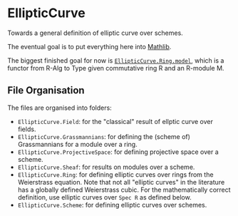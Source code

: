 # EllipticCurve

Towards a general definition of elliptic curve over schemes.

The eventual goal is to put everything here into
[Mathlib](https://github.com/leanprover-community/mathlib4).

The biggest finished goal for now is [`EllipticCurve.Ring.model`](https://kckennylau.github.io/EllipticCurve-docs/EllipticCurve/Ring/Model.html#EllipticCurve.Ring.model), which is a functor from R-Alg to Type given commutative ring R and an R-module M.

## File Organisation

The files are organised into folders:

* `EllipticCurve.Field`: for the "classical" result of ellptic curve over fields.
* `EllipticCurve.Grassmannians`: for defining the (scheme of) Grassmannians for a module over a
  ring.
* `EllipticCurve.ProjectiveSpace`: for defining projective space over a scheme.
* `EllipticCurve.Sheaf`: for results on modules over a scheme.
* `EllipticCurve.Ring`: for defining elliptic curves over rings from the Weierstrass equation. Note
  that not all "elliptic curves" in the literature has a globally defined Weierstrass cubic. For the
  mathematically correct definition, use elliptic curves over `Spec R` as defined below.
* `EllipticCurve.Scheme`: for defining elliptic curves over schemes.
